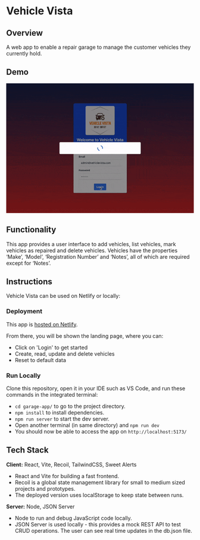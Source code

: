 # Vehicle Vista

## Overview

A web app to enable a repair garage to manage the customer vehicles they currently hold.

## Demo

![app-demo](./garage-app/src/assets/vehicle-vista-demo.gif)

## Functionality

This app provides a user interface to add vehicles, list vehicles, mark vehicles as repaired and delete vehicles. Vehicles have the properties ‘Make’, ‘Model’, ‘Registration Number’ and ‘Notes’, all of which are required except for ‘Notes’.

## Instructions

Vehicle Vista can be used on Netlify or locally:

### Deployment

This app is [hosted on Netlify](https://vehicle-vista.netlify.app/).

From there, you will be shown the landing page, where you can:

- Click on 'Login' to get started
- Create, read, update and delete vehicles
- Reset to default data

### Run Locally

Clone this repository, open it in your IDE such as VS Code, and run these commands in the integrated terminal:

- `cd garage-app/` to go to the project directory.
- `npm install` to install dependencies.
- `npm run server` to start the dev server.
- Open another terminal (in same directory) and `npm run dev`
- You should now be able to access the app on `http://localhost:5173/`

## Tech Stack

**Client:** React, Vite, Recoil, TailwindCSS, Sweet Alerts

- React and Vite for building a fast frontend.
- Recoil is a global state management library for small to medium sized projects and prototypes.
- The deployed version uses localStorage to keep state between runs.

**Server:** Node, JSON Server

- Node to run and debug JavaScript code locally.
- JSON Server is used locally - this provides a mock REST API to test CRUD operations. The user can see real time updates in the db.json file.
